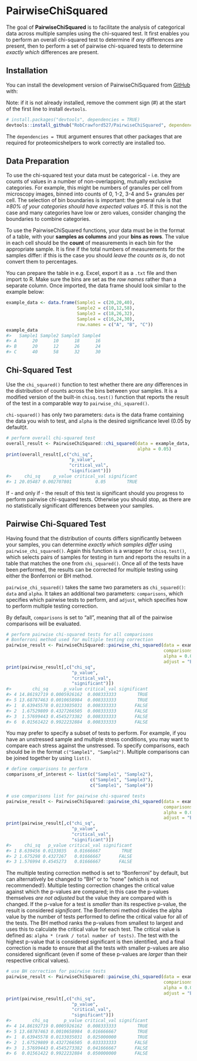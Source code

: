 
<!-- README.md is generated from README.Rmd. Please edit that file -->

# PairwiseChiSquared

<!-- badges: start -->
<!-- badges: end -->

The goal of **PairwiseChiSquared** is to facilitate the analysis of
categorical data across multiple samples using the chi-squared test. It
first enables you to perform an overall chi-squared test to determine if
*any* differences are present, then to perform a set of pairwise
chi-squared tests to determine *exactly which* differences are present.

## Installation

You can install the development version of PairwiseChiSquared from
[GitHub](https://github.com/) with:

Note: if it is not already installed, remove the comment sign (#) at the
start of the first line to install `devtools`.

``` r
# install.packages("devtools", dependencies = TRUE)
devtools::install_github("RobCrawford527/PairwiseChiSquared", dependencies = TRUE)
```

The `dependencies = TRUE` argument ensures that other packages that are
required for proteomicshelpers to work correctly are installed too.

## Data Preparation

To use the chi-squared test your data must be categorical - i.e. they
are counts of values in a number of non-overlapping, mutually exclusive
categories. For example, this might be numbers of granules per cell from
microscopy images, binned into counts of 0, 1-2, 3-4 and 5+ granules per
cell. The selection of bin boundaries is important: the general rule is
that *≥80% of your categories should have expected values ≥5*. If this
is not the case and many categories have low or zero values, consider
changing the boundaries to combine categories.

To use the PairwiseChiSquared functions, your data must be in the format
of a table, with your **samples as columns** and your **bins as rows**.
The value in each cell should be the **count** of measurements in each
bin for the appropriate sample. It is fine if the total numbers of
measurements for the samples differ: if this is the case you should
*leave the counts as is*, do not convert them to percentages.

You can prepare the table in e.g. Excel, export it as a `.txt` file and
then import to R. Make sure the bins are set as the *row names* rather
than a separate column. Once imported, the data frame should look
similar to the example below:

``` r
example_data <- data.frame(Sample1 = c(20,20,40),
                           Sample2 = c(10,12,58),
                           Sample3 = c(18,26,32),
                           Sample4 = c(16,24,30),
                           row.names = c("A", "B", "C"))
example_data
#>   Sample1 Sample2 Sample3 Sample4
#> A      20      10      18      16
#> B      20      12      26      24
#> C      40      58      32      30
```

## Chi-Squared Test

Use the `chi_squared()` function to test whether there are *any*
differences in the distribution of counts across the bins between your
samples. It is a modified version of the built-in `chisq.test()`
function that reports the result of the test in a comparable way to
`pairwise_chi_squared()`.

`chi-squared()` has only two parameters: `data` is the data frame
containing the data you wish to test, and `alpha` is the desired
significance level (0.05 by default)t.

``` r
# perform overall chi-squared test
overall_result <- PairwiseChiSquared::chi_squared(data = example_data,
                                                  alpha = 0.05)
print(overall_result[,c("chi_sq",
                        "p_value",
                        "critical_val",
                        "significant")])
#>     chi_sq     p_value critical_val significant
#> 1 20.05487 0.002707801         0.05        TRUE
```

If - and only if - the result of this test is significant should you
progress to perform pairwise chi-squared tests. Otherwise you should
stop, as there are no statistically significant differences between your
samples.

## Pairwise Chi-Squared Test

Having found that the distribution of counts differs significantly
between your samples, you can determine *exactly which samples differ*
using `pairwise_chi_squared()`. Again this function is a wrapper for
`chisq.test()`, which selects pairs of samples for testing in turn and
reports the results in a table that matches the one from
`chi_squared()`. Once all of the tests have been performed, the results
can be corrected for multiple testing using either the Bonferroni or BH
method.

`pairwise_chi_squared()` takes the same two parameters as
`chi_squared()`: `data` and `alpha`. It takes an additional two
parameters: `comparisons`, which specifies which pairwise tests to
perform, and `adjust`, which specifies how to perform multiple testing
correction.

By default, `comparisons` is set to “all”, meaning that all of the
pairwise comparisons will be evaluated.

``` r
# perform pairwise chi-squared tests for all comparisons
# Bonferroni method used for multiple testing correction
pairwise_result <- PairwiseChiSquared::pairwise_chi_squared(data = example_data,
                                                            comparisons = "all",
                                                            alpha = 0.05,
                                                            adjust = "Bonferroni")
print(pairwise_result[,c("chi_sq",
                         "p_value",
                         "critical_val",
                         "significant")])
#>        chi_sq      p_value critical_val significant
#> 4 14.86192719 0.0005926162  0.008333333        TRUE
#> 5 13.68787463 0.0010658984  0.008333333        TRUE
#> 1  8.63945578 0.0133035031  0.008333333       FALSE
#> 2  1.67529809 0.4327266505  0.008333333       FALSE
#> 3  1.57699443 0.4545273382  0.008333333       FALSE
#> 6  0.01561422 0.9922232884  0.008333333       FALSE
```

You may prefer to specify a subset of tests to perform. For example, if
you have an unstressed sample and multiple stress conditions, you may
want to compare each stress against the unstressed. To specify
comparisons, each should be in the format `c("Sample1", "Sample2")`.
Multiple comparisons can be joined together by using `list()`.

``` r
# define comparisons to perform 
comparisons_of_interest <- list(c("Sample1", "Sample2"),
                                c("Sample1", "Sample3"),
                                c("Sample1", "Sample4"))

# use comparisons list for pairwise chi-squared tests
pairwise_result <- PairwiseChiSquared::pairwise_chi_squared(data = example_data,
                                                            comparisons = comparisons_of_interest,
                                                            alpha = 0.05,
                                                            adjust = "Bonferroni")
print(pairwise_result[,c("chi_sq",
                         "p_value",
                         "critical_val",
                         "significant")])
#>     chi_sq   p_value critical_val significant
#> 1 8.639456 0.0133035   0.01666667        TRUE
#> 2 1.675298 0.4327267   0.01666667       FALSE
#> 3 1.576994 0.4545273   0.01666667       FALSE
```

The multiple testing correction method is set to “Bonferroni” by
default, but can alternatively be changed to “BH” or to “none” (which is
not recommended!). Multiple testing correction changes the critical
value against which the p-values are compared; in this case the p-values
themselves *are not adjusted* but the value they are compared with is
changed. If the p-value for a test is *smaller* than its respective
p-value, the result is considered *significant*. The Bonferroni method
divides the alpha value by the number of tests performed to define the
critical value for all of the tests. The BH method ranks the p-values
from smallest to largest and uses this to calculate the critical value
for each test. The critical value is defined as:
`alpha * (rank / total number of tests)`. The test with the highest
p-value that is considered significant is then identified, and a final
correction is made to ensure that all the tests with smaller p-values
are also considered significant (even if some of these p-values are
*larger* than their respective critical values).

``` r
# use BH correction for pairwise tests
pairwise_result <- PairwiseChiSquared::pairwise_chi_squared(data = example_data,
                                                            comparisons = "all",
                                                            alpha = 0.05,
                                                            adjust = "BH")
print(pairwise_result[,c("chi_sq", 
                         "p_value",
                         "critical_val",
                         "significant")])
#>        chi_sq      p_value critical_val significant
#> 4 14.86192719 0.0005926162  0.008333333        TRUE
#> 5 13.68787463 0.0010658984  0.016666667        TRUE
#> 1  8.63945578 0.0133035031  0.025000000        TRUE
#> 2  1.67529809 0.4327266505  0.033333333       FALSE
#> 3  1.57699443 0.4545273382  0.041666667       FALSE
#> 6  0.01561422 0.9922232884  0.050000000       FALSE
```

